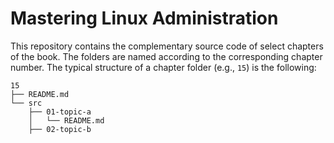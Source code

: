 Mastering Linux Administration
==============================

This repository contains the complementary source code of select chapters of the book. The folders are named according to the corresponding chapter number. The typical structure of a chapter folder (e.g., `15`) is the following:

```
15
├── README.md
└── src
    ├── 01-topic-a
    │   └── README.md
    ├── 02-topic-b
```
